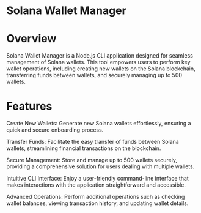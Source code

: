 # Solana Wallet Manager
# Overview
Solana Wallet Manager is a Node.js CLI application designed for seamless management of Solana wallets. This tool empowers users to perform key wallet operations, including creating new wallets on the Solana blockchain, transferring funds between wallets, and securely managing up to 500 wallets.

# Features
Create New Wallets: Generate new Solana wallets effortlessly, ensuring a quick and secure onboarding process.

Transfer Funds: Facilitate the easy transfer of funds between Solana wallets, streamlining financial transactions on the blockchain.

Secure Management: Store and manage up to 500 wallets securely, providing a comprehensive solution for users dealing with multiple wallets.

Intuitive CLI Interface: Enjoy a user-friendly command-line interface that makes interactions with the application straightforward and accessible.

Advanced Operations: Perform additional operations such as checking wallet balances, viewing transaction history, and updating wallet details.
